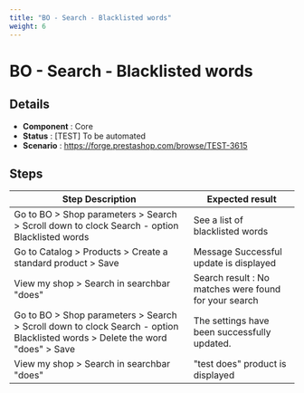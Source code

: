 ```yaml
---
title: "BO - Search - Blacklisted words"
weight: 6
---
```


# BO - Search - Blacklisted words
## Details
* **Component** : Core
* **Status** : [TEST] To be automated
* **Scenario** : https://forge.prestashop.com/browse/TEST-3615

## Steps
| Step Description | Expected result |
| ----- | ----- |
| Go to BO > Shop parameters > Search > Scroll down to clock Search - option Blacklisted words | See a list of blacklisted words |
| Go to Catalog > Products > Create a standard product > Save | Message Successful update is displayed |
| View my shop > Search in searchbar "does" | Search result : No matches were found for your search |
| Go to BO > Shop parameters > Search > Scroll down to clock Search - option Blacklisted words > Delete the word "does" > Save | The settings have been successfully updated. |
| View my shop > Search in searchbar "does" | "test does" product is displayed |
